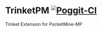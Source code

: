 # TrinketPM [![Poggit-CI](https://poggit.pmmp.io/ci.badge/TransendStudios/TrinketPM/TrinketPM)](https://poggit.pmmp.io/ci/TransendStudios/TrinketPM/TrinketPM)
Trinket Extension for PocketMine-MP
